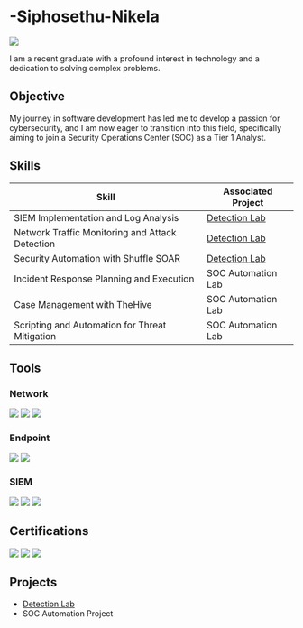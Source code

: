 # -Siphosethu-Nikela
<a href="https://linkedin.com/sphosethunikela"><img src="https://img.shields.io/badge/-LinkedIn-0072b1?&style=for-the-badge&logo=linkedin&logoColor=white" /></a>


I am a recent graduate with a profound interest in technology and a dedication to solving complex problems.

## Objective


My journey in software development  has led me to develop a passion for cybersecurity, and I am now eager to transition into this field, specifically aiming to join a Security Operations Center (SOC) as a Tier 1 Analyst.

## Skills


| Skill                                         | Associated Project         |
|-----------------------------------------------|----------------------------|
| SIEM Implementation and Log Analysis          | <a href="https://github.com/siphosethunikelo/Detection-Lab">Detection Lab</a>
| Network Traffic Monitoring and Attack Detection |<a href="https://google.com">Detection Lab</a>|
| Security Automation with Shuffle SOAR         |  <a href="https://google.com">Detection Lab</a>
| Incident Response Planning and Execution      | SOC Automation Lab|
| Case Management with TheHive                  | SOC Automation Lab|
| Scripting and Automation for Threat Mitigation | SOC Automation Lab|

## Tools


### Network
<div>
    <img src="https://img.shields.io/badge/-Wireshark-1679A7?&style=for-the-badge&logo=Wireshark&logoColor=white" />
    <img src="https://img.shields.io/badge/-Suricata-EF3B2D?&style=for-the-badge&logo=Suricata&logoColor=white" />
    <img src="https://img.shields.io/badge/-Zeek-777BB4?&style=for-the-badge&logo=Zeek&logoColor=white" />
</div>

### Endpoint
<div>
    <img src="https://img.shields.io/badge/-Microsoft_Defender_for_Endpoint-00A4EF?&style=for-the-badge&logo=Microsoft&logoColor=white" />
    <img src="https://img.shields.io/badge/-Velociraptor-4B275F?&style=for-the-badge&logo=Velociraptor&logoColor=white" />
</div>

### SIEM
<div>
    <img src="https://img.shields.io/badge/-Microsoft_Sentinel-0078D4?&style=for-the-badge&logo=Microsoft&logoColor=white" />
    <img src="https://img.shields.io/badge/-Splunk-000000?&style=for-the-badge&logo=Splunk&logoColor=white" />
    <img src="https://img.shields.io/badge/-Elastic-005571?&style=for-the-badge&logo=Elastic&logoColor=white" />
</div>

## Certifications

<div>

<img src="https://img.shields.io/badge/-TryHackMe-212C42?style=for-the-badge&logo=TryHackMe&logoColor=white" />
<img src="https://img.shields.io/badge/-Cisco%20Intro%20to%20Cybersecurity-1BA0D7?style=for-the-badge&logo=Cisco&logoColor=white" />
<img src="https://img.shields.io/badge/-IBM%20Cybersecurity%20Fundamentals-052FAD?style=for-the-badge&logo=IBM&logoColor=white" />



</div>

## Projects
- <a href="https://github.com/siphosethunikelo/Detection-Lab">Detection Lab</a>
- SOC Automation Project
